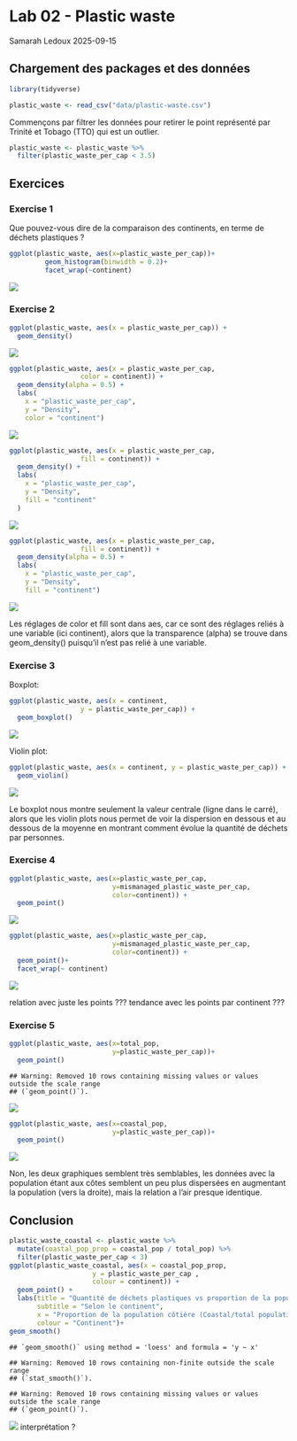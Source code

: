 Lab 02 - Plastic waste
================
Samarah Ledoux
2025-09-15

## Chargement des packages et des données

``` r
library(tidyverse) 
```

``` r
plastic_waste <- read_csv("data/plastic-waste.csv")
```

Commençons par filtrer les données pour retirer le point représenté par
Trinité et Tobago (TTO) qui est un outlier.

``` r
plastic_waste <- plastic_waste %>%
  filter(plastic_waste_per_cap < 3.5)
```

## Exercices

### Exercise 1

Que pouvez-vous dire de la comparaison des continents, en terme de
déchets plastiques ?

``` r
ggplot(plastic_waste, aes(x=plastic_waste_per_cap))+
         geom_histogram(binwidth = 0.2)+
         facet_wrap(~continent)
```

![](lab-02_files/figure-gfm/plastic-waste-continent-1.png)<!-- -->

### Exercise 2

``` r
ggplot(plastic_waste, aes(x = plastic_waste_per_cap)) + 
  geom_density()
```

![](lab-02_files/figure-gfm/plastic-waste-density-1.png)<!-- -->

``` r
ggplot(plastic_waste, aes(x = plastic_waste_per_cap, 
                  color = continent)) +
  geom_density(alpha = 0.5) +
  labs(
    x = "plastic_waste_per_cap",
    y = "Density",
    color = "continent")
```

![](lab-02_files/figure-gfm/plastic-waste-density-2.png)<!-- -->

``` r
ggplot(plastic_waste, aes(x = plastic_waste_per_cap, 
                  fill = continent)) +
  geom_density() +
  labs(
    x = "plastic_waste_per_cap",
    y = "Density",
    fill = "continent"
  )
```

![](lab-02_files/figure-gfm/plastic-waste-density-3.png)<!-- -->

``` r
ggplot(plastic_waste, aes(x = plastic_waste_per_cap, 
                  fill = continent)) +
  geom_density(alpha = 0.5) +
  labs(
    x = "plastic_waste_per_cap",
    y = "Density",
    fill = "continent")
```

![](lab-02_files/figure-gfm/plastic-waste-density-4.png)<!-- -->

Les réglages de color et fill sont dans aes, car ce sont des réglages
reliés à une variable (ici continent), alors que la transparence (alpha)
se trouve dans geom_density() puisqu’il n’est pas relié à une variable.

### Exercise 3

Boxplot:

``` r
ggplot(plastic_waste, aes(x = continent,
                  y = plastic_waste_per_cap)) +
  geom_boxplot()
```

![](lab-02_files/figure-gfm/plastic-waste-boxplot-1.png)<!-- -->

Violin plot:

``` r
ggplot(plastic_waste, aes(x = continent, y = plastic_waste_per_cap)) +
  geom_violin()
```

![](lab-02_files/figure-gfm/plastic-waste-violin-1.png)<!-- -->

Le boxplot nous montre seulement la valeur centrale (ligne dans le
carré), alors que les violin plots nous permet de voir la dispersion en
dessous et au dessous de la moyenne en montrant comment évolue la
quantité de déchets par personnes.

### Exercise 4

``` r
ggplot(plastic_waste, aes(x=plastic_waste_per_cap,
                          y=mismanaged_plastic_waste_per_cap,
                          color=continent)) +
  geom_point()
```

![](lab-02_files/figure-gfm/plastic-waste-mismanaged-1.png)<!-- -->

``` r
ggplot(plastic_waste, aes(x=plastic_waste_per_cap,
                          y=mismanaged_plastic_waste_per_cap,
                          color=continent)) +
  geom_point()+
  facet_wrap(~ continent)
```

![](lab-02_files/figure-gfm/plastic-waste-mismanaged-2.png)<!-- -->

relation avec juste les points ??? tendance avec les points par
continent ???

### Exercise 5

``` r
ggplot(plastic_waste, aes(x=total_pop,
                          y=plastic_waste_per_cap))+
  geom_point()
```

    ## Warning: Removed 10 rows containing missing values or values outside the scale range
    ## (`geom_point()`).

![](lab-02_files/figure-gfm/plastic-waste-population-total-1.png)<!-- -->

``` r
ggplot(plastic_waste, aes(x=coastal_pop,
                          y=plastic_waste_per_cap))+
  geom_point()
```

![](lab-02_files/figure-gfm/plastic-waste-population-coastal-1.png)<!-- -->

Non, les deux graphiques semblent très semblables, les données avec la
population étant aux côtes semblent un peu plus dispersées en augmentant
la population (vers la droite), mais la relation a l’air presque
identique.

## Conclusion

``` r
plastic_waste_coastal <- plastic_waste %>% 
  mutate(coastal_pop_prop = coastal_pop / total_pop) %>%
  filter(plastic_waste_per_cap < 3)
ggplot(plastic_waste_coastal, aes(x = coastal_pop_prop,
                     y = plastic_waste_per_cap ,
                     colour = continent)) +
  geom_point() +
  labs(title = "Quantité de déchets plastiques vs proportion de la population côtière",
       subtitle = "Selon le continent",
       x = "Proportion de la population côtière (Coastal/total population)", y = "Nombre de déchets plastiques par habitant",
       colour = "Continent")+
geom_smooth()
```

    ## `geom_smooth()` using method = 'loess' and formula = 'y ~ x'

    ## Warning: Removed 10 rows containing non-finite outside the scale range
    ## (`stat_smooth()`).

    ## Warning: Removed 10 rows containing missing values or values outside the scale range
    ## (`geom_point()`).

![](lab-02_files/figure-gfm/recreate-viz-1.png)<!-- --> interprétation ?
